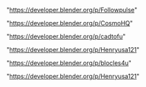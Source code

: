 "https://developer.blender.org/p/Followpulse"

"https://developer.blender.org/p/CosmoHQ"

"https://developer.blender.org/p/cadtofu"

"https://developer.blender.org/p/Henryusa121"

 
"https://developer.blender.org/p/blocles4u"


"https://developer.blender.org/p/Henryusa121"


 
